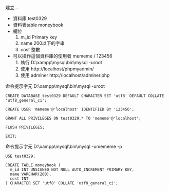 建立...
* 資料庫 test0329
* 資料表table moneybook
* 欄位
	1. m_id    Primary key
	2. name    200以下的字串
	3. cost    整數
* 可以操作這個資料庫的使用者 mememe / 123456
	1. 執行 D:\xampp\mysql\bin\mysql -uroot
	2. 使用 http://localhost/phpmyadmin/
	3. 使用 adminer http://localhost/adminer.php
   

命令提示字元 D:\xampp\mysql\bin\mysql -uroot

````
CREATE DATABASE test0329 DEFAULT CHARACTER SET 'utf8' DEFAULT COLLATE 'utf8_general_ci';

CREATE USER 'mememe'@'localhost' IDENTIFIED BY '123456';

GRANT ALL PRIVILEGES ON test0329.* TO 'mememe'@'localhost';

FLUSH PRIVILEGES;

EXIT;
````

命令提示字元 D:\xampp\mysql\bin\mysql -umememe -p

````
USE test0329;

CREATE TABLE moneybook (
  m_id INT UNSIGNED NOT NULL AUTO_INCREMENT PRIMARY KEY,
  name VARCHAR(200),
  cost INT
) CHARACTER SET 'utf8' COLLATE 'utf8_general_ci';
````
